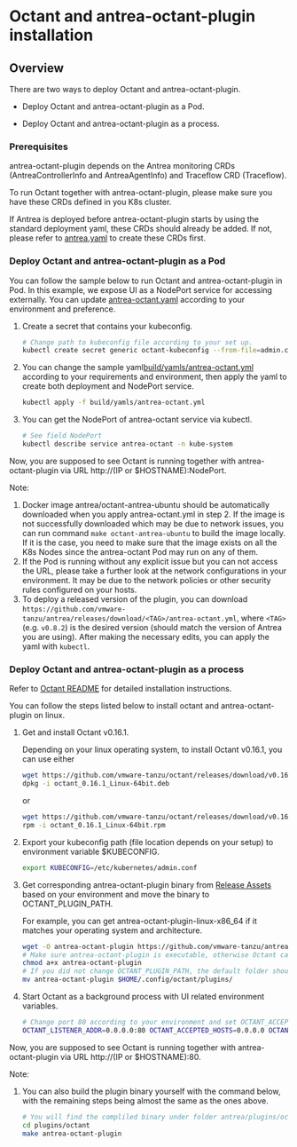 # Octant and antrea-octant-plugin installation

## Overview

There are two ways to deploy Octant and antrea-octant-plugin.

* Deploy Octant and antrea-octant-plugin as a Pod.

* Deploy Octant and antrea-octant-plugin as a process.


### Prerequisites
antrea-octant-plugin depends on the Antrea monitoring CRDs (AntreaControllerInfo and AntreaAgentInfo) and Traceflow CRD (Traceflow).

To run Octant together with antrea-octant-plugin, please make sure you have these CRDs defined in you K8s cluster.

If Antrea is deployed before antrea-octant-plugin starts by using the standard deployment yaml, these
CRDs should already be added. If not, please refer to [antrea.yaml](/build/yamls/antrea.yml) to
create these CRDs first.

### Deploy Octant and antrea-octant-plugin as a Pod

You can follow the sample below to run Octant and antrea-octant-plugin in Pod.
In this example, we expose UI as a NodePort service for accessing externally.
You can update [antrea-octant.yaml](/build/yamls/antrea-octant.yml) according to
your environment and preference.

1. Create a secret that contains your kubeconfig.

    ```bash
    # Change path to kubeconfig file according to your set up.
    kubectl create secret generic octant-kubeconfig --from-file=admin.conf=<path to kubeconfig file> -n kube-system
    ```

2. You can change the sample yaml[build/yamls/antrea-octant.yml](/build/yamls/antrea-octant.yml) according to your requirements and environment, then apply the yaml to create both deployment and NodePort service.

    ```bash
    kubectl apply -f build/yamls/antrea-octant.yml
    ```

3. You can get the NodePort of antrea-octant service via kubectl.

    ```bash
    # See field NodePort
    kubectl describe service antrea-octant -n kube-system
    ```

Now, you are supposed to see Octant is running together with antrea-octant-plugin via URL http://(IP or $HOSTNAME):NodePort.

Note:

1. Docker image antrea/octant-antrea-ubuntu should be automatically downloaded
when you apply antrea-octant.yml in step 2. If the image is not successfully
downloaded which may be due to network issues, you can run command `make
octant-antrea-ubuntu` to build the image locally. If it is the case, you need
to make sure that the image exists on all the K8s Nodes since the antrea-octant
Pod may run on any of them.
2. If the Pod is running without any explicit issue but you can not access the
URL, please take a further look at the network configurations in your
environment. It may be due to the network policies or other security rules
configured on your hosts.
3. To deploy a released version of the plugin, you can download
`https://github.com/vmware-tanzu/antrea/releases/download/<TAG>/antrea-octant.yml`,
where `<TAG>` (e.g. `v0.8.2`) is the desired version (should match the version
of Antrea you are using). After making the necessary edits, you can apply the
yaml with `kubectl`.

### Deploy Octant and antrea-octant-plugin as a process

Refer to [Octant README](https://github.com/vmware-tanzu/octant/blob/master/README.md#installation) for
detailed installation instructions.

You can follow the steps listed below to install octant and antrea-octant-plugin on linux.

1. Get and install Octant v0.16.1.

    Depending on your linux operating system, to install Octant v0.16.1, you can use either

    ```bash
    wget https://github.com/vmware-tanzu/octant/releases/download/v0.16.1/octant_0.16.1_Linux-64bit.deb
    dpkg -i octant_0.16.1_Linux-64bit.deb
    ```

    or
    ```bash
    wget https://github.com/vmware-tanzu/octant/releases/download/v0.16.1/octant_0.16.1_Linux-64bit.rpm
    rpm -i octant_0.16.1_Linux-64bit.rpm
    ```

2. Export your kubeconfig path (file location depends on your setup) to environment variable $KUBECONFIG.

    ```bash
    export KUBECONFIG=/etc/kubernetes/admin.conf
    ```

3. Get corresponding antrea-octant-plugin binary from [Release Assets](https://github.com/vmware-tanzu/antrea/releases)
based on your environment and move the binary to OCTANT_PLUGIN_PATH.

    For example, you can get antrea-octant-plugin-linux-x86_64 if it matches your operating system and architecture.

    ```bash
    wget -O antrea-octant-plugin https://github.com/vmware-tanzu/antrea/releases/download/<TAG>/antrea-octant-plugin-linux-x86_64
    # Make sure antrea-octant-plugin is executable, otherwise Octant cannot find it.
    chmod a+x antrea-octant-plugin
    # If you did not change OCTANT_PLUGIN_PATH, the default folder should be $HOME/.config/octant/plugins.
    mv antrea-octant-plugin $HOME/.config/octant/plugins/
    ```

4. Start Octant as a background process with UI related environment variables.

    ```bash
    # Change port 80 according to your environment and set OCTANT_ACCEPTED_HOSTS based on your requirements
    OCTANT_LISTENER_ADDR=0.0.0.0:80 OCTANT_ACCEPTED_HOSTS=0.0.0.0 OCTANT_DISABLE_OPEN_BROWSER=true nohup octant &
    ```

Now, you are supposed to see Octant is running together with antrea-octant-plugin via URL http://(IP or $HOSTNAME):80.

Note:

1.  You can also build the plugin binary yourself with the command below,
with the remaining steps being almost the same as the ones above.

    ```bash
    # You will find the compliled binary under folder antrea/plugins/octant/bin.
    cd plugins/octant
    make antrea-octant-plugin
    ```
